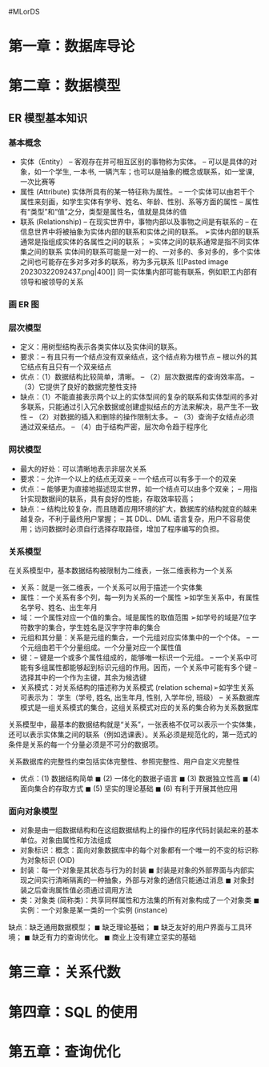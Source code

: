 #MLorDS 
# 第一章：数据库导论


# 第二章：数据模型
## ER 模型基本知识
### 基本概念
- 实体（Entity）
– 客观存在并可相互区别的事物称为实体。 – 可以是具体的对象，如一个学生, 一本书, 一辆汽车；也可以是抽象的概念或联系，如一堂课, 一次比赛等
- 属性 (Attribute)
实体所具有的某一特征称为属性。 – 一个实体可以由若干个属性来刻画，如学生实体有学号、姓名、年龄、性别、系等方面的属性 – 属性有“类型”和“值”之分，类型是属性名，值就是具体的值
- 联系 (Relationship)
– 在现实世界中，事物内部以及事物之间是有联系的 – 在信息世界中将被抽象为实体内部的联系和实体之间的联系。 ➢实体内部的联系通常是指组成实体的各属性之间的联系； ➢实体之间的联系通常是指不同实体集之间的联系
实体间的联系可能是一对一的、一对多的、多对多的，多个实体之间也可能存在多对多对多的联系，称为多元联系
![[Pasted image 20230322092437.png|400]]
同一实体集内部可能有联系，例如职工内部有领导和被领导的关系

### 画 ER 图


### 层次模型
- 定义：用树型结构表示各类实体以及实体间的联系。
- 要求：– 有且只有一个结点没有双亲结点，这个结点称为根节点 – 根以外的其它结点有且只有一个双亲结点
- 优点：（1）数据结构比较简单，清晰。 – （2）层次数据库的查询效率高。 – （3）它提供了良好的数据完整性支持
- 缺点：（1）不能直接表示两个以上的实体型间的复杂的联系和实体型间的多对多联系，只能通过引入冗余数据或创建虚拟结点的方法来解决，易产生不一致性 – （2）对数据的插入和删除的操作限制太多。 – （3）查询子女结点必须通过双亲结点。 – （4）由于结构严密，层次命令趋于程序化

### 网状模型
- 最大的好处：可以清晰地表示非层次关系
- 要求：– 允许一个以上的结点无双亲 – 一个结点可以有多于一个的双亲
- 优点：– 能够更为直接地描述现实世界，如一个结点可以由多个双亲； – 用指针实现数据间的联系，具有良好的性能，存取效率较高；
- 缺点：– 结构比较复杂，而且随着应用环境的扩大，数据库的结构就变的越来越复杂，不利于最终用户掌握； – 其 DDL、DML 语言复杂，用户不容易使用；访问数据时必须自行选择存取路径，增加了程序编写的负担。

### 关系模型
在关系模型中，基本数据结构被限制为二维表，一张二维表称为一个关系
- 关系：就是一张二维表，一个关系可以用于描述一个实体集
- 属性：一个关系有多个列，每一列为关系的一个属性 ➢如学生关系中，有属性名学号、姓名、出生年月
- 域：一个属性对应一个值的集合。域是属性的取值范围 ➢如学号的域是7位字符数字的集合，学生姓名是汉字字符串的集合
- 元组和其分量：关系是元组的集合，一个元组对应实体集中的一个个体。 – 一个元组由若干个分量组成。一个分量对应一个属性值
- 键：– 键是一个或多个属性组成的，能够唯一标识一个元组。 – 一个关系中可能有多组属性都能够起到标识元组的作用。因而，一个关系中可能有多个键 – 选择其中的一个作为主键，其余为候选键
- 关系模式：对关系结构的描述称为关系模式 (relation schema)➢如学生关系可表示为： 学生（学号, 姓名, 出生年月, 性别, 入学年份, 班级） – 关系数据库模式是一组关系模式的集合，这组关系模式对应的关系的集合称为关系数据库

关系模型中，最基本的数据结构就是“关系”，一张表格不仅可以表示一个实体集，还可以表示实体集之间的联系（例如选课表）。关系必须是规范化的，第一范式的条件是关系的每一个分量必须是不可分的数据项。

关系数据库的完整性约束包括实体完整性、参照完整性、用户自定义完整性

- 优点：(1) 数据结构简单 ◼ (2) 一体化的数据子语言 ◼ (3) 数据独立性高 ◼ (4) 面向集合的存取方式 ◼ (5) 坚实的理论基础 ◼ (6) 有利于开展其他应用

### 面向对象模型
- 对象是由一组数据结构和在这组数据结构上的操作的程序代码封装起来的基本单位。对象由属性和方法组成
- 对象标识：概念：面向对象数据库中的每个对象都有一个唯一的不变的标识称为对象标识 (OID)
- 封装：每一个对象是其状态与行为的封装 ◼ 封装是对象的外部界面与内部实现之间实行清晰隔离的一种抽象，外部与对象的通信只能通过消息 ◼ 对象封装之后查询属性值必须通过调用方法
- 类：对象类 (简称类)：共享同样属性和方法集的所有对象构成了一个对象类 ◼ 实例：一个对象是某一类的一个实例 (instance)

缺点：缺乏通用数据模型； ◼ 缺乏理论基础； ◼ 缺乏友好的用户界面与工具环境； ◼ 缺乏有力的查询优化。 ◼ 商业上没有建立坚实的基础



# 第三章：关系代数

# 第四章：SQL 的使用


# 第五章：查询优化
